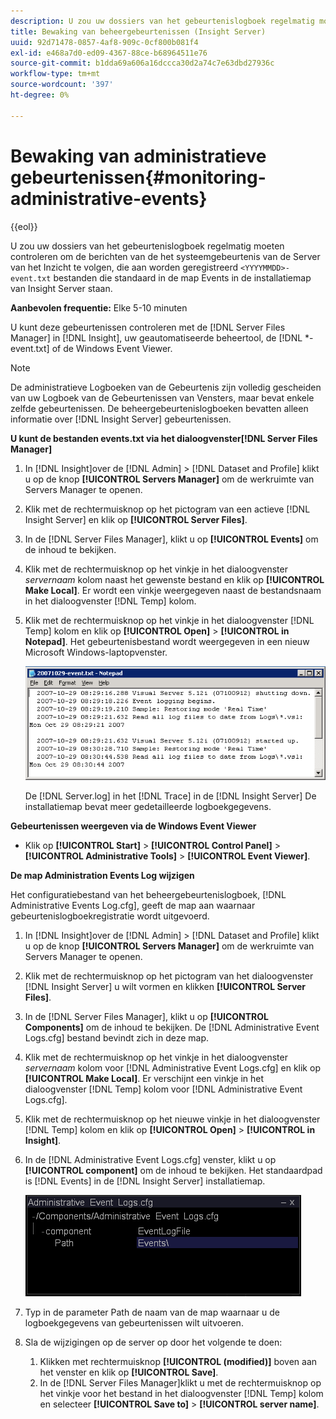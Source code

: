 ```yaml
---
description: U zou uw dossiers van het gebeurtenislogboek regelmatig moeten controleren om de berichten van de het systeemgebeurtenis van de Server van het Inzicht te volgen, die aan worden geregistreerd <yyyymmdd>-event.txt bestanden die standaard in de map Events in de installatiemap van Insight Server staan.
title: Bewaking van beheergebeurtenissen (Insight Server)
uuid: 92d71478-0857-4af8-909c-0cf800b081f4
exl-id: e468a7d0-ed09-4367-88ce-b68964511e76
source-git-commit: b1dda69a606a16dccca30d2a74c7e63dbd27936c
workflow-type: tm+mt
source-wordcount: '397'
ht-degree: 0%

---
```


# Bewaking van administratieve gebeurtenissen{#monitoring-administrative-events}

{{eol}}

U zou uw dossiers van het gebeurtenislogboek regelmatig moeten controleren om de berichten van de het systeemgebeurtenis van de Server van het Inzicht te volgen, die aan worden geregistreerd `<YYYYMMDD>-event.txt` bestanden die standaard in de map Events in de installatiemap van Insight Server staan.

**Aanbevolen frequentie:** Elke 5-10 minuten

U kunt deze gebeurtenissen controleren met de [!DNL Server Files Manager] in [!DNL Insight], uw geautomatiseerde beheertool, de [!DNL *-event.txt] of de Windows Event Viewer.

>[!NOTE]
>
>De administratieve Logboeken van de Gebeurtenis zijn volledig gescheiden van uw Logboek van de Gebeurtenissen van Vensters, maar bevat enkele zelfde gebeurtenissen. De beheergebeurtenislogboeken bevatten alleen informatie over [!DNL Insight Server] gebeurtenissen.

**U kunt de bestanden events.txt via het dialoogvenster[!DNL Server Files Manager]**

1. In [!DNL Insight]over de [!DNL Admin] > [!DNL Dataset and Profile] klikt u op de knop **[!UICONTROL Servers Manager]** om de werkruimte van Servers Manager te openen.
1. Klik met de rechtermuisknop op het pictogram van een actieve [!DNL Insight Server] en klik op **[!UICONTROL Server Files]**.
1. In de [!DNL Server Files Manager], klikt u op **[!UICONTROL Events]** om de inhoud te bekijken.
1. Klik met de rechtermuisknop op het vinkje in het dialoogvenster *servernaam* kolom naast het gewenste bestand en klik op **[!UICONTROL Make Local]**. Er wordt een vinkje weergegeven naast de bestandsnaam in het dialoogvenster [!DNL Temp] kolom.
1. Klik met de rechtermuisknop op het vinkje in het dialoogvenster [!DNL Temp] kolom en klik op **[!UICONTROL Open]** > **[!UICONTROL in Notepad]**. Het gebeurtenisbestand wordt weergegeven in een nieuw Microsoft Windows-laptopvenster.

   ![Stapinfo](assets/vis_FileManager_eventfile.png)

   De [!DNL Server.log] in het [!DNL Trace] in de [!DNL Insight Server] De installatiemap bevat meer gedetailleerde logboekgegevens.

**Gebeurtenissen weergeven via de Windows Event Viewer**

* Klik op **[!UICONTROL Start]** > **[!UICONTROL Control Panel]** > **[!UICONTROL Administrative Tools]** > **[!UICONTROL Event Viewer]**.

**De map Administration Events Log wijzigen**

Het configuratiebestand van het beheergebeurtenislogboek, [!DNL Administrative Events Log.cfg], geeft de map aan waarnaar gebeurtenislogboekregistratie wordt uitgevoerd.

1. In [!DNL Insight]over de [!DNL Admin] > [!DNL Dataset and Profile] klikt u op de knop **[!UICONTROL Servers Manager]** om de werkruimte van Servers Manager te openen.

1. Klik met de rechtermuisknop op het pictogram van het dialoogvenster [!DNL Insight Server] u wilt vormen en klikken **[!UICONTROL Server Files]**.

1. In de [!DNL Server Files Manager], klikt u op **[!UICONTROL Components]** om de inhoud te bekijken. De [!DNL Administrative Event Logs.cfg] bestand bevindt zich in deze map.

1. Klik met de rechtermuisknop op het vinkje in het dialoogvenster *servernaam* kolom voor [!DNL Administrative Event Logs.cfg] en klik op **[!UICONTROL Make Local]**. Er verschijnt een vinkje in het dialoogvenster [!DNL Temp] kolom voor [!DNL Administrative Event Logs.cfg].

1. Klik met de rechtermuisknop op het nieuwe vinkje in het dialoogvenster [!DNL Temp] kolom en klik op **[!UICONTROL Open]** > **[!UICONTROL in Insight]**.

1. In de [!DNL Administrative Event Logs.cfg] venster, klikt u op **[!UICONTROL component]** om de inhoud te bekijken. Het standaardpad is [!DNL Events] in de [!DNL Insight Server] installatiemap.

   ![](assets/cfg_adminevents_examplevalues.png)

1. Typ in de parameter Path de naam van de map waarnaar u de logboekgegevens van gebeurtenissen wilt uitvoeren.
1. Sla de wijzigingen op de server op door het volgende te doen:

   1. Klikken met rechtermuisknop **[!UICONTROL (modified)]** boven aan het venster en klik op **[!UICONTROL Save]**.
   1. In de [!DNL Server Files Manager]klikt u met de rechtermuisknop op het vinkje voor het bestand in het dialoogvenster [!DNL Temp] kolom en selecteer **[!UICONTROL Save to]** > **[!UICONTROL server name]**.
